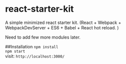 # react-starter-kit
A simple minimized react starter kit. (React + Webpack + WebpackDevServer + ES6 + Babel + React hot reload. )

Need to add few more modules later.

##Installation
`npm install`  
`npm start`  
visit: `http://localhost:3000/`


